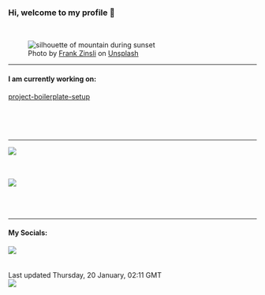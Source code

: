 <h3>Hi, welcome to my profile 👋</h3>

<br />
<figure>
  <img
    src="https://images.unsplash.com/photo-1594837955957-aabfe5f8e9ee?crop=entropy&cs=tinysrgb&fit=max&fm=jpg&ixid=MnwyNzQ3MDB8MHwxfHJhbmRvbXx8fHx8fHx8fDE2NDI2NDAxMzc&ixlib=rb-1.2.1&q=80&w=1080&auto=format"
    alt="silhouette of mountain during sunset" 
  />
  <figcaption>Photo by <a
    href="https://unsplash.com/@frankzinsli?utm_source=Profile%20readme&utm_medium=referral">Frank Zinsli</a> on <a
    href="https://unsplash.com/?utm_source=Profile%20readme&utm_medium=referral">Unsplash</a></figcaption>
</figure>


<hr />
<h4>I am currently working on:</h4>
<a href="https://github.com/ShaneLucy/project-boilerplate-setup">project-boilerplate-setup</a>

<br /><br /><br />

<hr />
<img
  src="https://github-readme-stats.vercel.app/api?username=shanelucy&show_icons=true&theme=calm"
/>
<br /><br /><br />

<img 
  src="https://github-readme-stats.vercel.app/api/top-langs/?username=shanelucy&theme=calm"
/>
<br /><br /><br /><br />
<hr />
<h4>My Socials:</h4>
<a href="https://uk.linkedin.com/in/shane-lucy-4735b616a">
  <img
    src="https://img.shields.io/badge/linkedin%20-%230077B5.svg?&style=for-the-badge&logo=linkedin&logoColor=white"
  />
</a>
<br /><br /><br />
Last updated Thursday, 20 January, 02:11 GMT
<br />
<img
  src="https://github.com/ShaneLucy/ShaneLucy/workflows/README%20build/badge.svg"
/>
